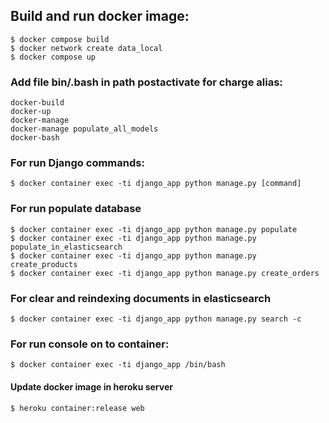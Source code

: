 

## Build and run docker image:
    $ docker compose build
    $ docker network create data_local
    $ docker compose up

### Add file bin/.bash in path postactivate for charge alias:
    docker-build
    docker-up
    docker-manage
    docker-manage populate_all_models
    docker-bash

### For run Django commands:
    $ docker container exec -ti django_app python manage.py [command]

### For run populate database
    $ docker container exec -ti django_app python manage.py populate
    $ docker container exec -ti django_app python manage.py populate_in_elasticsearch
    $ docker container exec -ti django_app python manage.py create_products
    $ docker container exec -ti django_app python manage.py create_orders

### For clear and reindexing documents in elasticsearch
    $ docker container exec -ti django_app python manage.py search -c

### For run console on to container:
    $ docker container exec -ti django_app /bin/bash

#### Update docker image in heroku server
    $ heroku container:release web